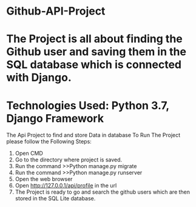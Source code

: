 # Github-API-Project
# The Project is all about finding the Github user and saving them in the SQL database which is connected with Django.
# Technologies Used: Python 3.7, Django Framework

The Api Project to find and store Data in database
To Run The Project please follow the Following Steps:
1. Open CMD
2. Go to the directory where project is saved.
3. Run the command >>Python manage.py migrate
4. Run the command >>Python manage.py runserver
5. Open the web browser
6. Open http://127.0.0.1/api/profile in the url
7. The Project is ready to go and search the github users which are then stored in the SQL Lite database.
